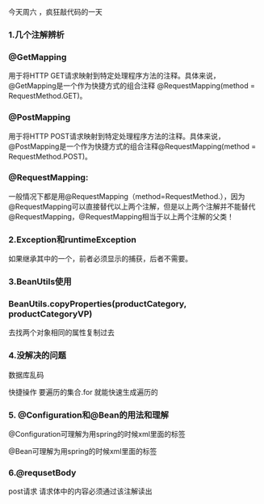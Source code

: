 今天周六 ，疯狂敲代码的一天

### 1.几个注解辨析

### @GetMapping

用于将HTTP GET请求映射到特定处理程序方法的注释。具体来说，@GetMapping是一个作为快捷方式的组合注释
@RequestMapping(method = RequestMethod.GET)。

### @PostMapping

用于将HTTP POST请求映射到特定处理程序方法的注释。具体来说，@PostMapping是一个作为快捷方式的组合注释@RequestMapping(method = RequestMethod.POST)。

### @RequestMapping:

一般情况下都是用@RequestMapping（method=RequestMethod.），因为@RequestMapping可以直接替代以上两个注解，但是以上两个注解并不能替代@RequestMapping，@RequestMapping相当于以上两个注解的父类！



### 2.Exception和runtimeException

如果继承其中的一个，前者必须显示的捕获，后者不需要。







### 3.BeanUtils使用

### BeanUtils.copyProperties(productCategory, productCategoryVP) 

去找两个对象相同的属性复制过去







### 4.没解决的问题

数据库乱码





快捷操作 要遍历的集合.for 就能快速生成遍历的





### 5. @Configuration和@Bean的用法和理解

@Configuration可理解为用spring的时候xml里面的<beans>标签

@Bean可理解为用spring的时候xml里面的<bean>标签



### 6.@requsetBody

post请求 请求体中的内容必须通过该注解读出

